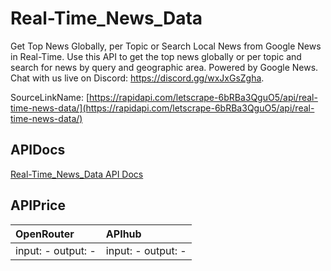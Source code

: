 # Real-Time_News_Data

Get Top News Globally, per Topic or Search Local News from Google News in Real-Time. Use this API to get the top news globally or per topic and search for news by query and geographic area. Powered by Google News. Chat with us live on Discord: https://discord.gg/wxJxGsZgha.  

SourceLinkName: [https://rapidapi.com/letscrape-6bRBa3QguO5/api/real-time-news-data/](https://rapidapi.com/letscrape-6bRBa3QguO5/api/real-time-news-data/)

## APIDocs

[Real-Time_News_Data API Docs](../apis/Real-Time_News_Data.md)

## APIPrice

| OpenRouter | APIhub |
|:---|:---|
| input: - output: - | input: - output: - |
